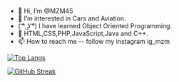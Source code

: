 - 👋 Hi, I’m @MZM45
- 👀 I’m interested in Cars and Aviation.
- ( ͡° ͜ʖ ͡°) I have learned Object Oriented Programming.
- 💞️ HTML,CSS,PHP,JavaScript,Java and C++.
- 📫 How to reach me -- follow my instagram ig_mzm

<!---
MZM45/MZM45 is a ✨ special ✨ repository because its `README.md` (this file) appears on your GitHub profile.
You can click the Preview link to take a look at your changes.
--->
[![Top Langs](https://github-readme-stats.vercel.app/api/top-langs/?username=MZM45&layout=compact&theme=vision-friendly-dark)](https://github.com/anuraghazra/github-readme-stats)

[![GitHub Streak](http://github-readme-streak-stats.herokuapp.com/?user=MZM45&theme=dark&background=000000)](https://git.io/streak-stats)

